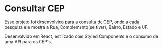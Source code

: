 # Consultar CEP
Esse projeto foi desenvolvido para a consulta de CEP, onde a cada pesquisa ele mostra a Rua, Complemento(se tiver), Bairro, Estado e UF.

Desenvolvido em React, estilizado com Styled Components e o consumo de uma API para os CEP's.
